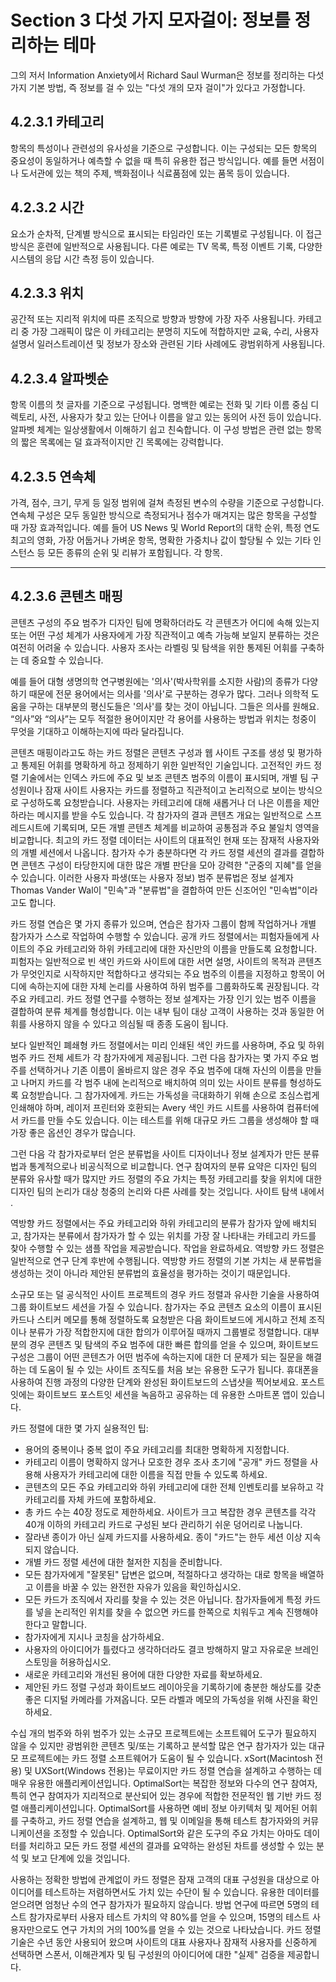 # Section 3 다섯 가지 모자걸이: 정보를 정리하는 테마

그의 저서 Information Anxiety에서 Richard Saul Wurman은 정보를 정리하는 다섯 가지 기본 방법, 즉 정보를 걸 수 있는 "다섯 개의 모자 걸이"가 있다고 가정합니다.

## 4.2.3.1 카테고리

항목의 특성이나 관련성의 유사성을 기준으로 구성합니다. 이는 구성되는 모든 항목의 중요성이 동일하거나 예측할 수 없을 때 특히 유용한 접근 방식입니다. 예를 들면 서점이나 도서관에 있는 책의 주제, 백화점이나 식료품점에 있는 품목 등이 있습니다.

## 4.2.3.2 시간

요소가 순차적, 단계별 방식으로 표시되는 타임라인 또는 기록별로 구성됩니다. 이 접근 방식은 훈련에 일반적으로 사용됩니다. 다른 예로는 TV 목록, 특정 이벤트 기록, 다양한 시스템의 응답 시간 측정 등이 있습니다.

## 4.2.3.3 위치

공간적 또는 지리적 위치에 따른 조직으로 방향과 방향에 가장 자주 사용됩니다. 카테고리 중 가장 그래픽이 많은 이 카테고리는 분명히 지도에 적합하지만 교육, 수리, 사용자 설명서 일러스트레이션 및 정보가 장소와 관련된 기타 사례에도 광범위하게 사용됩니다.

## 4.2.3.4 알파벳순

항목 이름의 첫 글자를 기준으로 구성됩니다. 명백한 예로는 전화 및 기타 이름 중심 디렉토리, 사전, 사용자가 찾고 있는 단어나 이름을 알고 있는 동의어 사전 등이 있습니다. 알파벳 체계는 일상생활에서 이해하기 쉽고 친숙합니다. 이 구성 방법은 관련 없는 항목의 짧은 목록에는 덜 효과적이지만 긴 목록에는 강력합니다.

## 4.2.3.5 연속체

가격, 점수, 크기, 무게 등 일정 범위에 걸쳐 측정된 변수의 수량을 기준으로 구성합니다. 연속체 구성은 모두 동일한 방식으로 측정되거나 점수가 매겨지는 많은 항목을 구성할 때 가장 효과적입니다. 예를 들어 US News 및 World Report의 대학 순위, 특정 연도 최고의 영화, 가장 어둡거나 가벼운 항목, 명확한 가중치나 값이 할당될 수 있는 기타 인스턴스 등 모든 종류의 순위 및 리뷰가 포함됩니다. 각 항목.

---

## 4.2.3.6 콘텐츠 매핑

콘텐츠 구성의 주요 범주가 디자인 팀에 명확하더라도 각 콘텐츠가 어디에 속해 있는지 또는 어떤 구성 체계가 사용자에게 가장 직관적이고 예측 가능해 보일지 분류하는 것은 여전히 어려울 수 있습니다. 사용자 조사는 라벨링 및 탐색을 위한 통제된 어휘를 구축하는 데 중요할 수 있습니다.

예를 들어 대형 생명의학 연구병원에는 '의사'(박사학위를 소지한 사람)의 종류가 다양하기 때문에 전문 용어에서는 의사를 '의사'로 구분하는 경우가 많다. 그러나 의학적 도움을 구하는 대부분의 평신도들은 '의사'를 찾는 것이 아닙니다. 그들은 의사를 원해요. “의사”와 “의사”는 모두 적절한 용어이지만 각 용어를 사용하는 방법과 위치는 청중이 무엇을 기대하고 이해하는지에 따라 달라집니다.

콘텐츠 매핑이라고도 하는 카드 정렬은 콘텐츠 구성과 웹 사이트 구조를 생성 및 평가하고 통제된 어휘를 명확하게 하고 정제하기 위한 일반적인 기술입니다. 고전적인 카드 정렬 기술에서는 인덱스 카드에 주요 및 보조 콘텐츠 범주의 이름이 표시되며, 개별 팀 구성원이나 잠재 사이트 사용자는 카드를 정렬하고 직관적이고 논리적으로 보이는 방식으로 구성하도록 요청받습니다. 사용자는 카테고리에 대해 새롭거나 더 나은 이름을 제안하라는 메시지를 받을 수도 있습니다. 각 참가자의 결과 콘텐츠 개요는 일반적으로 스프레드시트에 기록되며, 모든 개별 콘텐츠 체계를 비교하여 공통점과 주요 불일치 영역을 비교합니다. 최고의 카드 정렬 데이터는 사이트의 대표적인 현재 또는 잠재적 사용자와의 개별 세션에서 나옵니다. 참가자 수가 충분하다면 각 카드 정렬 세션의 결과를 결합하면 콘텐츠 구성이 타당한지에 대한 많은 개별 판단을 모아 강력한 "군중의 지혜"를 얻을 수 있습니다. 이러한 사용자 파생(또는 사용자 정보) 범주 분류법은 정보 설계자 Thomas Vander Wal이 "민속"과 "분류법"을 결합하여 만든 신조어인 "민속법"이라고도 합니다.

카드 정렬 연습은 몇 가지 종류가 있으며, 연습은 참가자 그룹이 함께 작업하거나 개별 참가자가 스스로 작업하여 수행할 수 있습니다. 공개 카드 정렬에서는 피험자들에게 사이트의 주요 카테고리와 하위 카테고리에 대한 자신만의 이름을 만들도록 요청합니다. 피험자는 일반적으로 빈 색인 카드와 사이트에 대한 서면 설명, 사이트의 목적과 콘텐츠가 무엇인지로 시작하지만 적합하다고 생각되는 주요 범주의 이름을 지정하고 항목이 어디에 속하는지에 대한 자체 논리를 사용하여 하위 범주를 그룹화하도록 권장됩니다. 각 주요 카테고리. 카드 정렬 연구를 수행하는 정보 설계자는 가장 인기 있는 범주 이름을 결합하여 분류 체계를 형성합니다. 이는 내부 팀이 대상 고객이 사용하는 것과 동일한 어휘를 사용하지 않을 수 있다고 의심될 때 종종 도움이 됩니다.

보다 일반적인 폐쇄형 카드 정렬에서는 미리 인쇄된 색인 카드를 사용하며, 주요 및 하위 범주 카드 전체 세트가 각 참가자에게 제공됩니다. 그런 다음 참가자는 몇 가지 주요 범주를 선택하거나 기존 이름이 올바르지 않은 경우 주요 범주에 대해 자신의 이름을 만들고 나머지 카드를 각 범주 내에 논리적으로 배치하여 의미 있는 사이트 분류를 형성하도록 요청받습니다. 그 참가자에게. 카드는 가독성을 극대화하기 위해 손으로 조심스럽게 인쇄해야 하며, 레이저 프린터와 호환되는 Avery 색인 카드 시트를 사용하여 컴퓨터에서 카드를 만들 수도 있습니다. 이는 테스트를 위해 대규모 카드 그룹을 생성해야 할 때 가장 좋은 옵션인 경우가 많습니다.

그런 다음 각 참가자로부터 얻은 분류법을 사이트 디자이너나 정보 설계자가 만든 분류법과 통계적으로나 비공식적으로 비교합니다. 연구 참여자의 분류 요약은 디자인 팀의 분류와 유사할 때가 많지만 카드 정렬의 주요 가치는 특정 카테고리를 찾을 위치에 대한 디자인 팀의 논리가 대상 청중의 논리와 다른 사례를 찾는 것입니다. 사이트 탐색 내에서 .

역방향 카드 정렬에서는 주요 카테고리와 하위 카테고리의 분류가 참가자 앞에 배치되고, 참가자는 분류에서 참가자가 할 수 있는 위치를 가장 잘 나타내는 카테고리 카드를 찾아 수행할 수 있는 샘플 작업을 제공받습니다. 작업을 완료하세요. 역방향 카드 정렬은 일반적으로 연구 단계 후반에 수행됩니다. 역방향 카드 정렬의 기본 가치는 새 분류법을 생성하는 것이 아니라 제안된 분류법의 효율성을 평가하는 것이기 때문입니다.

소규모 또는 덜 공식적인 사이트 프로젝트의 경우 카드 정렬과 유사한 기술을 사용하여 그룹 화이트보드 세션을 가질 수 있습니다. 참가자는 주요 콘텐츠 요소의 이름이 표시된 카드나 스티커 메모를 통해 정렬하도록 요청받은 다음 화이트보드에 게시하고 전체 조직이나 분류가 가장 적합한지에 대한 합의가 이루어질 때까지 그룹별로 정렬합니다. 대부분의 경우 콘텐츠 및 탐색의 주요 범주에 대한 빠른 합의를 얻을 수 있으며, 화이트보드 구성은 그룹이 어떤 콘텐츠가 어떤 범주에 속하는지에 대한 더 문제가 되는 질문을 해결하는 데 도움이 될 수 있는 사이트 조직도를 처음 보는 유용한 도구가 됩니다. 휴대폰을 사용하여 진행 과정의 다양한 단계와 완성된 화이트보드의 스냅샷을 찍어보세요. 포스트잇에는 화이트보드 포스트잇 세션을 녹음하고 공유하는 데 유용한 스마트폰 앱이 있습니다.

카드 정렬에 대한 몇 가지 실용적인 팁:

- 용어의 중복이나 중복 없이 주요 카테고리를 최대한 명확하게 지정합니다.
- 카테고리 이름이 명확하지 않거나 모호한 경우 조사 초기에 "공개" 카드 정렬을 사용해 사용자가 카테고리에 대한 이름을 직접 만들 수 있도록 하세요.
- 콘텐츠의 모든 주요 카테고리와 하위 카테고리에 대한 전체 인벤토리를 보유하고 각 카테고리를 자체 카드에 포함하세요.
- 총 카드 수는 40장 정도로 제한하세요. 사이트가 크고 복잡한 경우 콘텐츠를 각각 40개 이하의 카테고리 카드로 구성된 보다 관리하기 쉬운 덩어리로 나눕니다.
- 잘라낸 종이가 아닌 실제 카드지를 사용하세요. 종이 "카드"는 한두 세션 이상 지속되지 않습니다.
- 개별 카드 정렬 세션에 대한 철저한 지침을 준비합니다.
- 모든 참가자에게 "잘못된" 답변은 없으며, 적절하다고 생각하는 대로 항목을 배열하고 이름을 바꿀 수 있는 완전한 자유가 있음을 확인하십시오.
- 모든 카드가 조직에서 자리를 찾을 수 있는 것은 아닙니다. 참가자들에게 특정 카드를 넣을 논리적인 위치를 찾을 수 없으면 카드를 한쪽으로 치워두고 계속 진행해야 한다고 말합니다.
- 참가자에게 지시나 코칭을 삼가하세요.
- 사용자의 아이디어가 틀렸다고 생각하더라도 결코 방해하지 말고 자유로운 브레인스토밍을 허용하십시오.
- 새로운 카테고리와 개선된 용어에 대한 다양한 자료를 확보하세요.
- 제안된 카드 정렬 구성과 화이트보드 레이아웃을 기록하기에 충분한 해상도를 갖춘 좋은 디지털 카메라를 가져옵니다. 모든 라벨과 메모의 가독성을 위해 사진을 확인하세요.

수십 개의 범주와 하위 범주가 있는 소규모 프로젝트에는 소프트웨어 도구가 필요하지 않을 수 있지만 광범위한 콘텐츠 및/또는 기록하고 분석할 많은 연구 참가자가 있는 대규모 프로젝트에는 카드 정렬 소프트웨어가 도움이 될 수 있습니다. xSort(Macintosh 전용) 및 UXSort(Windows 전용)는 무료이지만 카드 정렬 연습을 설계하고 수행하는 데 매우 유용한 애플리케이션입니다. OptimalSort는 복잡한 정보와 다수의 연구 참여자, 특히 연구 참여자가 지리적으로 분산되어 있는 경우에 적합한 전문적인 웹 기반 카드 정렬 애플리케이션입니다. OptimalSort를 사용하면 예비 정보 아키텍처 및 제어된 어휘를 구축하고, 카드 정렬 연습을 설계하고, 웹 및 이메일을 통해 테스트 참가자와의 커뮤니케이션을 조정할 수 있습니다. OptimalSort와 같은 도구의 주요 가치는 아마도 데이터를 처리하고 모든 카드 정렬 세션의 결과를 요약하는 완성된 차트를 생성할 수 있는 분석 및 보고 단계에 있을 것입니다.

사용하는 정확한 방법에 관계없이 카드 정렬은 잠재 고객의 대표 구성원을 대상으로 아이디어를 테스트하는 저렴하면서도 가치 있는 수단이 될 수 있습니다. 유용한 데이터를 얻으려면 엄청난 수의 연구 참가자가 필요하지 않습니다. 방법 연구에 따르면 5명의 테스트 참가자로부터 사용자 테스트 가치의 약 80%를 얻을 수 있으며, 15명의 테스트 사용자만으로도 연구 가치의 거의 100%를 얻을 수 있는 것으로 나타났습니다. 카드 정렬 기술은 수년 동안 사용되어 왔으며 사이트의 대표 사용자나 잠재적 사용자를 신중하게 선택하면 스폰서, 이해관계자 및 팀 구성원의 아이디어에 대한 "실제" 검증을 제공합니다.
